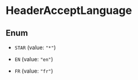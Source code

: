 

# HeaderAcceptLanguage

## Enum


* `STAR` (value: `"*"`)

* `EN` (value: `"en"`)

* `FR` (value: `"fr"`)



